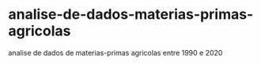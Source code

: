 # analise-de-dados-materias-primas-agricolas
analise de dados de materias-primas agricolas entre 1990 e 2020
